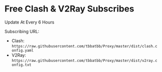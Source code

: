 # Free Clash & V2Ray Subscribes

Update At Every 6 Hours

Subscribing URL:
- Clash: `https://raw.githubusercontent.com/tbbatbb/Proxy/master/dist/clash.config.yaml`
- V2Ray: `https://raw.githubusercontent.com/tbbatbb/Proxy/master/dist/v2ray.config.txt`